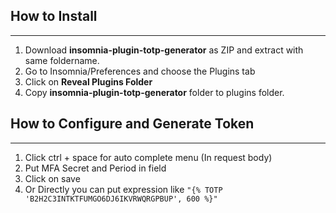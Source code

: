 
## How to Install
---
1. Download **insomnia-plugin-totp-generator** as ZIP and extract with same foldername.
2. Go to Insomnia/Preferences and choose the Plugins tab
3. Click on **Reveal Plugins Folder**
4. Copy **insomnia-plugin-totp-generator** folder to plugins folder.  

## How to Configure and Generate Token
---
1. Click ctrl + space for auto complete menu (In request body)
2. Put MFA Secret and Period in field
3. Click on save
4. Or Directly you can put expression like ```"{% TOTP 'B2H2C3INTKTFUMGO6DJ6IKVRWQRGPBUP', 600 %}"```

